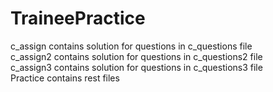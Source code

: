 # TraineePractice

c_assign contains solution for questions in c_questions file<br>
c_assign2 contains solution for questions in c_questions2 file<br>
c_assign3 contains solution for questions in c_questions3 file<br>
Practice contains rest files


